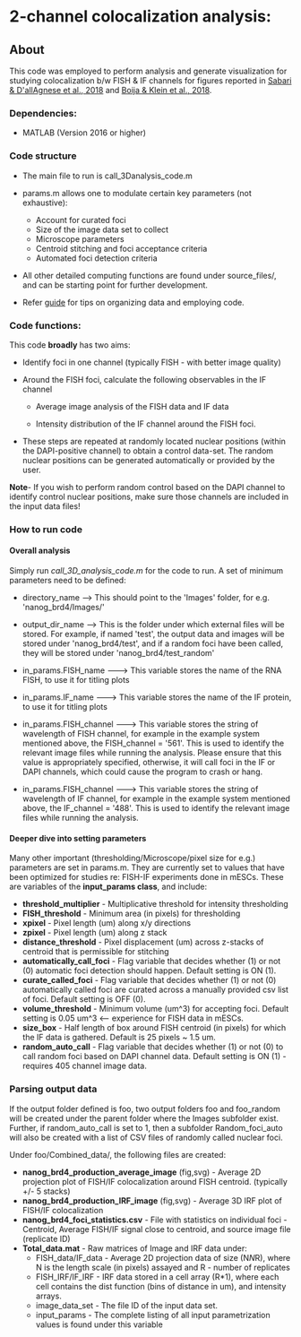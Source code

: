 # 2-channel colocalization analysis:

## About

This code was employed to perform analysis and generate visualization
for studying colocalization b/w FISH & IF channels for figures reported in [Sabari & D'allAgnese et al., 2018](https://doi.org/10.1126/science.aar3958) and [Boija & Klein et al., 2018](https://doi.org/10.1016/j.cell.2018.10.042).

### Dependencies:

* MATLAB (Version 2016 or higher)

### Code structure

* The main file to run is call_3Danalysis_code.m

* params.m allows one to modulate certain key parameters (not exhaustive):
    * Account for curated foci
    * Size of the image data set to collect
    * Microscope parameters
    * Centroid stitching and foci acceptance criteria
    * Automated foci detection criteria

* All other detailed computing functions are found under source_files/, and can be starting point for further development.

* Refer [guide](guide.md) for tips on organizing data and employing code.


### Code functions:

This code **broadly** has two aims:

* Identify foci in one channel (typically FISH - with better image quality)

* Around the FISH foci, calculate the following observables in the IF channel
    * Average image analysis of the FISH data and IF data

    * Intensity distribution of the IF channel around the FISH foci.

* These steps are repeated at randomly located nuclear positions (within the DAPI-positive channel) to obtain a control data-set. The random nuclear positions can be generated automatically or provided by the user.

**Note**-  If you wish to perform random control based on the DAPI channel to identify control nuclear positions, make sure those channels are included in the input data files!


### How to run code

#### Overall analysis

Simply run *call_3D_analysis_code.m* for the code to run. A set of minimum parameters need to be defined:


* directory_name	-->	This should point to the 'Images' folder, for e.g. 'nanog_brd4/Images/'

* output_dir_name	-->	This is the folder under which external files will be stored. For example, if named 'test', the output data and images will be stored under 'nanog_brd4/test', and if a random foci have been called, they will be stored under 'nanog_brd4/test_random'


* in_params.FISH_name	--->	This variable stores the name of the RNA FISH, to use it for titling plots

* in_params.IF_name	--->	This variable stores the name of the IF protein, to use it for titling plots

* in_params.FISH_channel	--->	This variable stores the string of wavelength of FISH channel, for example in the example system mentioned above, the FISH_channel = '561'. This is used to identify the relevant image files while running the analysis. Please ensure that this value is appropriately specified, otherwise, it will call foci in the IF or DAPI channels, which could cause the program to crash or hang.

* in_params.FISH_channel	--->	This variable stores the string of wavelength of IF channel, for example in the example system mentioned above, the IF_channel = '488'. This is used to identify the relevant image files while running the analysis.

#### Deeper dive into setting parameters
Many other important (thresholding/Microscope/pixel size for e.g.) parameters are set in params.m. They are currently set to values that have been optimized for studies re: FISH-IF experiments done in mESCs. These are variables of the **input_params class**, and include:
* **threshold_multiplier** - Multiplicative threshold for intensity thresholding
* **FISH_threshold** - Minimum area (in pixels) for thresholding
* **xpixel** - Pixel length (um) along x/y directions
* **zpixel** - Pixel length (um) along z stack
* **distance_threshold** - Pixel displacement (um) across z-stacks of centroid that is permissible for stitching
* **automatically_call_foci** - Flag variable that decides whether (1)
or not (0) automatic foci detection should happen. Default setting
is ON (1).
* **curate_called_foci** - Flag variable that decides whether (1)
or not (0) automatically called foci are curated across a manually
provided csv list of foci. Default setting is OFF (0).
* **volume_threshold** - Minimum volume (um^3) for accepting foci.
Default setting is 0.05 um^3 <-- experience for FISH data in mESCs.
* **size_box** - Half length of box around FISH centroid (in pixels)
for which the IF data is gathered. Default is 25 pixels ~ 1.5 um.
* **random_auto_call** - Flag variable that decides whether (1)
or not (0) to call random foci based on DAPI channel data. Default
setting is ON (1) - requires 405 channel image data.

### Parsing output data
If the output folder defined is foo, two output folders foo and foo_random will be created under the parent folder where the Images subfolder exist. Further, if random_auto_call is set to 1, then a subfolder Random_foci_auto will also be created with a list of CSV files of randomly called nuclear foci.

Under foo/Combined_data/, the following files are created:
* **nanog_brd4_production_average_image** (fig,svg) - Average 2D projection plot of FISH/IF colocalization around FISH centroid. (typically +/- 5 stacks)
* **nanog_brd4_production_IRF_image** (fig,svg) - Average 3D IRF plot of FISH/IF colocalization
* **nanog_brd4_foci_statistics.csv** - File with statistics on individual foci - Centroid, Average FISH/IF signal close to centroid, and source image file (replicate ID)
* **Total_data.mat** - Raw matrices of Image and IRF data under:
  * FISH_data/IF_data - Average 2D projection data of size (N*N*R), where N is the length scale (in pixels) assayed and R - number of replicates
  * FISH_IRF/IF_IRF - IRF data stored in a cell array (R*1), where each cell contains the dist function (bins of distance in um), and intensity arrays.
  * image_data_set - The file ID of the input data set.
  * input_params - The complete listing of all input parametrization values is found under this variable
